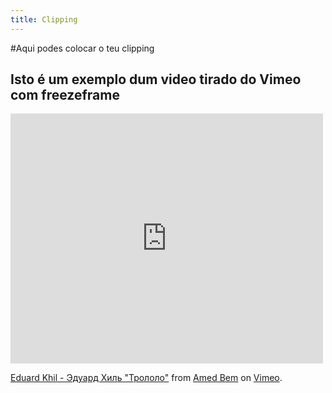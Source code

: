 ```yaml
---
title: Clipping
---
```


#Aqui podes colocar o teu clipping

## Isto é um exemplo dum video tirado do Vimeo com freezeframe

<iframe src="https://player.vimeo.com/video/59690818" width="500" height="400" frameborder="0" webkitallowfullscreen mozallowfullscreen allowfullscreen></iframe>
<p><a href="https://vimeo.com/59690818">Eduard Khil - Эдуард Хиль &quot;Трололо&quot;</a> from <a href="https://vimeo.com/user9575707">Amed Bem</a> on <a href="https://vimeo.com">Vimeo</a>.</p>